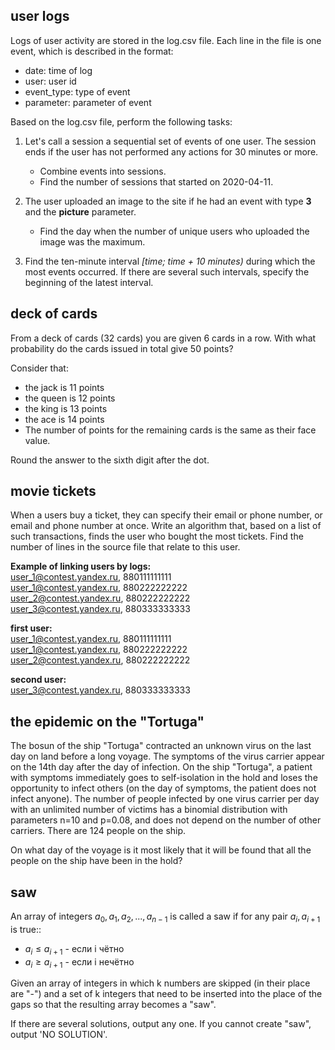 ## user logs

Logs of user activity are stored in the log.csv file.
Each line in the file is one event, which is described in the format:
- date: time of log
- user: user id
- event_type: type of event
- parameter: parameter of event


Based on the log.csv file, perform the following tasks:
1. Let's call a session a sequential set of events of one user.
The session ends if the user has not performed any actions for 30 minutes or more.
   - Combine events into sessions.
   - Find the number of sessions that started on 2020-04-11.


2. The user uploaded an image to the site if he had an event with type **3** and the **picture** parameter.
   - Find the day when the number of unique users who uploaded the image was the maximum.


3. Find the ten-minute interval _[time; time + 10 minutes)_ during which the most events occurred.
If there are several such intervals, specify the beginning of the latest interval.


## deck of cards

From a deck of cards (32 cards) you are given 6 cards in a row. 
With what probability do the cards issued in total give 50 points?

Consider that:
- the jack is 11 points 
- the queen is 12 points
- the king is 13 points
- the ace is 14 points
- The number of points for the remaining cards is the same as their face value.

Round the answer to the sixth digit after the dot.


## movie tickets

When a users buy a ticket, they can specify their email or phone number, or email and phone number at once.
Write an algorithm that, based on a list of such transactions, finds the user who bought the most tickets.
Find the number of lines in the source file that relate to this user.

**Example of linking users by logs:**<br>
user_1@contest.yandex.ru, 880111111111 <br>
user_1@contest.yandex.ru, 880222222222 <br>
user_2@contest.yandex.ru, 880222222222 <br>
user_3@contest.yandex.ru, 880333333333

**first user:**  <br>
user_1@contest.yandex.ru, 880111111111 <br>
user_1@contest.yandex.ru, 880222222222 <br>
user_2@contest.yandex.ru, 880222222222 <br>

**second user:**  <br>
user_3@contest.yandex.ru, 880333333333


## the epidemic on the "Tortuga"
The bosun of the ship "Tortuga" contracted an unknown virus on the last day on land before a long voyage.
The symptoms of the virus carrier appear on the 14th day after the day of infection. 
On the ship "Tortuga", a patient with symptoms immediately goes to self-isolation in the hold and
loses the opportunity to infect others (on the day of symptoms, the patient does not infect anyone).
The number of people infected by one virus carrier per day with an unlimited number of victims
has a binomial distribution with parameters n=10 and p=0.08, and does not depend on the number of other carriers.
There are 124 people on the ship.

On what day of the voyage is it most likely that it will be found that all the people on the ship have been in the hold?


## saw

An array of integers $a_{0}, a_{1}, a_{2}, ..., a_{n-1}$ is called a saw if for any pair $a_{i}, a_{i+1}$ is true::
- $a_{i} ≤ a_{i+1}$ - если i чётно
- $a_{i} ≥ a_{i+1}$ - если i нечётно

Given an array of integers in which k numbers are skipped (in their place are "-") 
and a set of k integers that need to be inserted into the place of the gaps so that the resulting array becomes a "saw".

If there are several solutions, output any one. 
If you cannot create "saw", output 'NO SOLUTION'.